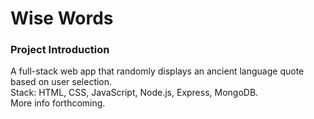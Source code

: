 # Wise Words

### Project Introduction
A full-stack web app that randomly displays an ancient language quote based on user selection. <br> Stack: HTML, CSS, JavaScript, Node.js, Express, MongoDB. <br> More info forthcoming. 
